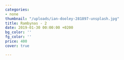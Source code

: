 ```yaml
---
categories:
- none
thumbnail: "/uploads/ian-dooley-281897-unsplash.jpg"
title: Rambynas - 2
date: 2019-01-30 00:00:00 +0200
bg_color: ''
fg_color: ''
price: 400
cover: true

---
```

